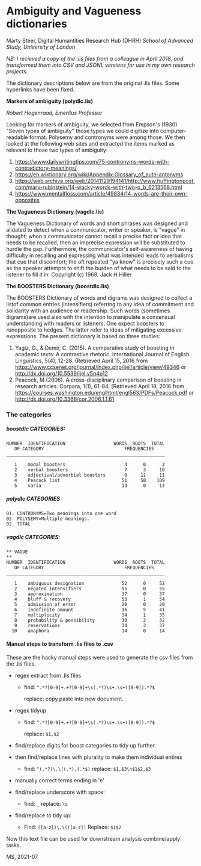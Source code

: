 # Ambiguity and Vagueness dictionaries
Marty Steer, Digital Humantities Research Hub (DHRH)
*School of Advanced Study, University of London*

*NB: I recieved a copy of the .lis files from a colleague in April 2018, and transformed them into CSV and JSONL versions for use in my own research projects.*

The dictionary descriptions below are from the original .lis files. Some hyperlinks have been fixed.

**Markers of ambiguity (polydlc.lis)**

*Robert Hogenraad, Emeritus Professor*

Looking for markers of ambiguity, we selected from Empson's (1930) "Seven types of ambiguity" those types we could digitize into computer-readable format. Polysemy and contronyms were among those. We then looked at the following web sites and extracted the items marked as relevant to those two types of ambiguity:

1. https://www.dailywritingtips.com/75-contronyms-words-with-contradictory-meanings/
2. https://en.wiktionary.org/wiki/Appendix:Glossary_of_auto-antonyms
3. https://web.archive.org/web/20141129194141/http://www.huffingtonpost.com/marv-rubinstein/14-wacky-words-with-two-o_b_6213568.html
4. https://www.mentalfloss.com/article/49834/14-words-are-their-own-opposites



**The Vagueness Dictionary  (vagdlc.lis)**

The Vagueness Dictionary of words and short phrases was designed and alidated to detect when a communicator, writer or speaker, is "vague" in thought; when a communicator cannot recall a precise fact or idea that needs to be recalled, then an imprecise expression will be substituted to hurdle the gap. Furthermore, the communicator's self-awareness of having difficulty in recalling and expressing what was intended leads to verbalisms that cue that discomfort; the oft repeated "ya know" is precisely such a cue as the speaker attempts to shift the burden of what needs to be said to the listener to fill it in. Copyright (c) 1968. Jack H.Hiller



**The BOOSTERS Dictionary (boostdlc.lis)**

The BOOSTERS Dictionary of words and digrams was designed to collect a listof common entries (intensifiers) referring to any idea of commitment and solidarity with an audience or readership. Such words (sometimes digrams)are used also with the intention to manipulate a concensual understanding with readers or listeners. One expect boosters to runopposite to hedges. The latter refer to ideas of mitigating excessive expressions. The present dictionary is based on three studies:

1. Yagiz, O., & Demir, C. (2015). A comparative study of boosting in academic texts: A contrastive rhetoric. International Journal of English Linguistics, 5(4), 12-28. (Retrieved April 15, 2016 from https://www.ccsenet.org/journal/index.php/ijel/article/view/49346 or http://dx.doi.org/10.5539/ijel.v5n4p12
2. Peacock, M.(2006). A cross-disciplinary comparison of boosting in research articles. Corpora, 1(1), 61-84. [Retrieved April 18, 2016 from https://courses.washington.edu/englhtml/engl563/PDFs/Peacock.pdf or http://dx.doi.org/10.3366/cor.2006.1.1.61



### The categories

##### boostdlc CATEGORIES:

```
NUMBER  IDENTIFICATION                  WORDS  ROOTS  TOTAL
   OF CATEGORY                              FREQUENCIES
___________________________________________________________

   1    modal boosters                      3      0      3
   2    verbal boosters                     7      3     10
   3    adjectival/adverbial boosters       0     11     11
   4    Peacock list                       51     58    109
   5    varia                              13      0     13
```

##### polydlc CATEGORIES                                                              

```
01. CONTRONYMS=Two meanings into one word                                       
02. POLYSEMY=Multiple meanings.                                                 
02. TOTAL        
```

##### vagdlc CATEGORIES:

```
** VAGUE                                                                      **
NUMBER  IDENTIFICATION                  WORDS  ROOTS  TOTAL
   OF CATEGORY                              FREQUENCIES
___________________________________________________________

   1    ambiguous designation              52      0     52
   2    negated intensifiers               55      0     55
   3    approximation                      37      0     37
   4    bluff & recovery                   53      1     54
   5    admission of error                 20      0     20
   6    indefinite amount                  36      5     41
   7    multiplicity                       34      1     35
   8    probability & possibility          30      2     32
   9    reservations                       34      3     37
  10    anaphora                           14      0     14
```

#### Manual steps to transform .lis files to .csv

 These are the hacky manual steps were used to generate the csv files from the .lis files.

- regex extract from .lis files

  - find: `^.*?[0-9]+.+?[0-9]+\s(.*?)\s+.\s+([0-9]).*?$`

    replace: copy paste into new document.

- regex tidyup

  - find: `^.*?[0-9]+.+?[0-9]+\s(.*?)\s+.\s+([0-9]).*?$`

    replace: `$1,$2`

- find/replace digits for boost categories to tidy up further.

* then find/replace lines with plurality to make them individual entires
  * find: `^(.*?)\.\((.*),(.*$)`
    replace: `$1,$3\n$1$2,$3`

* manually correct terms ending in 'e'

* find/replace underscore with space:
  * find: `_`
    replace: `\s`
* find/replace to tidy up:
  * Find: `([a-z])\.\(([a-z])`
    Replace: `$1$2`

Now this text file can be used for downstream analysis combine/apply tasks.



MS, 2021-07